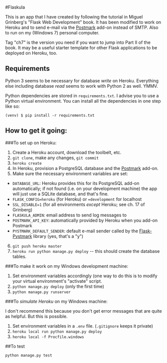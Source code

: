 #Flaskula

This is an app that I have created by following the tutorial in Miguel 
Grinberg's "Flask Web Development" book.  It has been modified to work on 
Heroku and to send e-mail via the [Postmark](https://postmarkapp.com) add-on 
instead of SMTP.  Also to run on my (Windows 7) personal computer.

Tag "ch7" is the version you need if you want to jump into Part II of the
book.  It may be a useful starter template for other Flask applications to
be deployed on Heroku, too.

## Requirements

Python 3 seems to be necessary for database *write* on Heroku.  Everything else
including database *read* seems to work with Python 2 as well.  YMMV.

Python dependencies are stored in `requirements.txt`.  I advise you to use a 
Python virtual environment. You can install all the dependencies in one step 
like so:

    (venv) $ pip install -r requirements.txt


## How to get it going: 
   
###To set up on Heroku:

1. Create a Heroku account, download the toolbelt, etc.
2. `git clone`, make any changes, `git commit`
3. `heroku create`
4. In Heroku, provision a PostgreSQL database and the 
     [Postmark](https://postmarkapp.com) add-on.
5. Make sure the necessary environment variables are set:
  - `DATABASE_URL`: Heroku provides this for its PostgreSQL add-on 
    automatically; if not found (i.e. on your development machine) the app 
    will just use a SQLite database, and that's fine.
  - `FLASK_CONFIG=heroku` (for Heroku) or `=development` for localhost
  - `SSL_DISABLE=1` (for all environments *except* Heroku; see ch. 17 of 
    Grinberg)
  - `FLASKULA_ADMIN`: email address to send log messages to
  - `POSTMARK_API_KEY`: automatically provided by Heroku when you add-on 
    Postmark
  - `PYSTMARK_DEFAULT_SENDER`: default e-mail sender called by the 
    [Flask-Pystmark](https://github.com/xsleonard/flask-pystmark) library 
    (yes, that's a "y")
6. `git push heroku master`
7. `heroku run python manage.py deploy` -- this should create the database
    tables.
    
###To make it work on my Windows development machine:

1. Set environment variables accordingly (one way to do this is to modify
    your virtual environment's "activate" script.
2. `python manage.py deploy` (only the first time)
3. `python manage.py runserver`

###To *simulate Heroku* on my Windows machine:

I don't recommend this because you don't get error messages that are quite as
helpful.  But this is possible.

1. Set environment variables in a `.env` file. (`.gitignore` keeps it private)
2. `heroku local run python manage.py deploy`
3. `heroku local -f Procfile.windows`


##To test

    python manage.py test
    
    